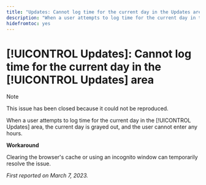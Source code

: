 ```yaml
---
title: "Updates: Cannot log time for the current day in the Updates area"
description: "When a user attempts to log time for the current day in the Updates area, the current day is grayed out, and the user cannot enter any hours."
hidefromtoc: yes
---
```


# [!UICONTROL Updates]: Cannot log time for the current day in the [!UICONTROL Updates] area

>[!NOTE]
>
>This issue has been closed because it could not be reproduced.

When a user attempts to log time for the current day in the [!UICONTROL Updates] area, the current day is grayed out, and the user cannot enter any hours.

**Workaround**

Clearing the browser's cache or using an incognito window can temporarily resolve the issue.

_First reported on March 7, 2023._

